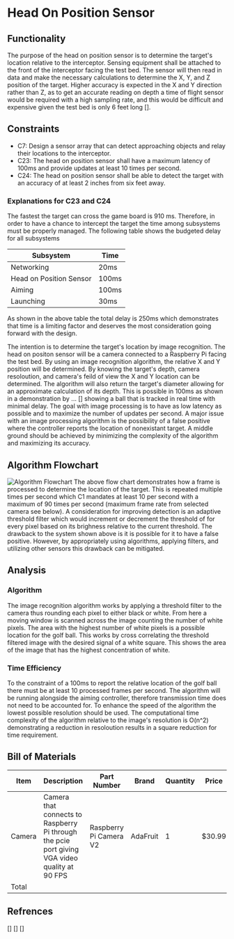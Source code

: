 # Head On Position Sensor
## Functionality
The purpose of the head on position sensor is to determine the target's location relative to the interceptor. Sensing equipment shall be attached to the front of the interceptor facing the test bed. The sensor will then read in data and make the necessary calculations to determine the X, Y, and Z position of the target. Higher accuracy is expected in the X and Y direction rather than Z, as to get an accurate reading on depth a time of flight sensor would be required with a high sampling rate, and this would be difficult and expensive given the test bed is only 6 feet long [].
## Constraints
* C7: Design a sensor array that can detect approaching objects and relay their locations to the interceptor.
* C23: The head on position sensor shall have a maximum latency of 100ms and provide updates at least 10 times per second.
* C24: The head on position  sensor shall be able to detect the target with an accuracy of at least 2 inches from six feet away.
### Explanations for C23 and C24
The fastest the target can cross the game board is 910 ms. Therefore, in order to have a chance to intercept the target the time among subsystems must be properly managed. The following table shows the budgeted delay for all subsystems

| Subsystem    | Time |
| -------- | ------- |
| Networking  | 20ms    |
| Head on Position Sensor | 100ms     |
| Aiming    | 100ms    |
| Launching | 30ms |

As shown in the above table the total delay is 250ms which demonstrates that time is a limiting factor and deserves the most consideration going forward with the design.

The intention is to determine the target's location by image recognition. The head on positon sensor will be a camera connected to a Raspberry Pi facing the test bed. By using an image recognition algorithm, the relative X and Y position will be determined. By knowing the target's depth, camera resoloution, and camera's feild of view the X and Y location can be determined. The algorithm will also return the target's diameter allowing for an approximate calculation of its depth. This is possible in 100ms as shown in a demonstration by ... [] showing a ball that is tracked in real time with minimal delay. The goal with image processing is to have as low latency as possible and to maximize the number of updates per second. A major issue with an image processing algorithm is the possibility of a false positive where the controller reports the location of nonexistant target. A middle ground should be achieved by minimizing the complexity of the algorithm and maximizing its accuracy. 
## Algorithm Flowchart
![Algorithm Flowchart](https://github.com/JTJones73/Capstone2024-Team2/blob/Head-On-Sensor-Subsystem/Documentation/Images/Flowchart.png)
The above flow chart demonstrates how a frame is processed to determine the location of the target. This is repeated multiple times per second which C1 mandates at least 10 per second with a maximum of 90 times per second (maximum frame rate from selected camera see below). A consideration for improving detection is an adaptive threshold filter which would increment or decrement the threshold of for every pixel based on its brighness relative to the current threshold. The drawback to the system shown above is it is possible for it to have a false positive. However, by appropriately using algorithms, applying filters, and utilizing other sensors this drawback can be mitigated.    
## Analysis
### Algorithm
The image recognition algorithm works by applying a threshold filter to the camera thus rounding each pixel to either black or white. From here a moving window is scanned across the image counting the number of white pixels. The area with the highest number of white pixels is a possible location for the golf ball. This works by cross correlating the threshold filtered image with the desired signal of a white square. This shows the area of the image that has the highest concentration of white.
### Time Efficiency
To the constraint of a 100ms to report the relative location of the golf ball there must be at least 10 processed frames per second. The algorithm will be running alongside the aiming controller, therefore transmission time does not need to be accounted for. To enhance the speed of the algorithm the lowest possible resolution should be used. The computational time complexity of the algorithm relative to the image's resolution is O(n^2) demonstrating a reduction in resoloution results in a square reduction for time requirement.
## Bill of Materials
| Item | Description | Part Number | Brand | Quantity | Price | Total |
| --- | --- | --- | --- | --- | --- | --- | 
|Camera|Camera that connects to Raspberry Pi through the pcie port giving VGA video quality at 90 FPS|Raspberry Pi Camera V2|AdaFruit|1|$30.99|$30.99|
|Total| | | | | | |$30.99|

## Refrences
[]
[]
[]

